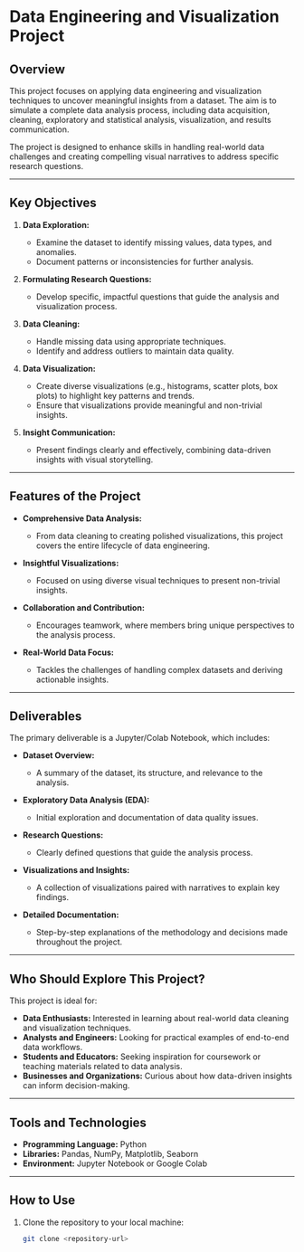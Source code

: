 # Data Engineering and Visualization Project

## Overview

This project focuses on applying data engineering and visualization techniques to uncover meaningful insights from a dataset. The aim is to simulate a complete data analysis process, including data acquisition, cleaning, exploratory and statistical analysis, visualization, and results communication.

The project is designed to enhance skills in handling real-world data challenges and creating compelling visual narratives to address specific research questions.

---

## Key Objectives

1. **Data Exploration:**
   - Examine the dataset to identify missing values, data types, and anomalies.
   - Document patterns or inconsistencies for further analysis.

2. **Formulating Research Questions:**
   - Develop specific, impactful questions that guide the analysis and visualization process.

3. **Data Cleaning:**
   - Handle missing data using appropriate techniques.
   - Identify and address outliers to maintain data quality.

4. **Data Visualization:**
   - Create diverse visualizations (e.g., histograms, scatter plots, box plots) to highlight key patterns and trends.
   - Ensure that visualizations provide meaningful and non-trivial insights.

5. **Insight Communication:**
   - Present findings clearly and effectively, combining data-driven insights with visual storytelling.

---

## Features of the Project

- **Comprehensive Data Analysis:**
  - From data cleaning to creating polished visualizations, this project covers the entire lifecycle of data engineering.
  
- **Insightful Visualizations:**
  - Focused on using diverse visual techniques to present non-trivial insights.

- **Collaboration and Contribution:**
  - Encourages teamwork, where members bring unique perspectives to the analysis process.

- **Real-World Data Focus:**
  - Tackles the challenges of handling complex datasets and deriving actionable insights.

---

## Deliverables

The primary deliverable is a Jupyter/Colab Notebook, which includes:
- **Dataset Overview:**
  - A summary of the dataset, its structure, and relevance to the analysis.
  
- **Exploratory Data Analysis (EDA):**
  - Initial exploration and documentation of data quality issues.

- **Research Questions:**
  - Clearly defined questions that guide the analysis process.

- **Visualizations and Insights:**
  - A collection of visualizations paired with narratives to explain key findings.

- **Detailed Documentation:**
  - Step-by-step explanations of the methodology and decisions made throughout the project.

---

## Who Should Explore This Project?

This project is ideal for:
- **Data Enthusiasts:** Interested in learning about real-world data cleaning and visualization techniques.
- **Analysts and Engineers:** Looking for practical examples of end-to-end data workflows.
- **Students and Educators:** Seeking inspiration for coursework or teaching materials related to data analysis.
- **Businesses and Organizations:** Curious about how data-driven insights can inform decision-making.

---

## Tools and Technologies

- **Programming Language:** Python
- **Libraries:** Pandas, NumPy, Matplotlib, Seaborn
- **Environment:** Jupyter Notebook or Google Colab

---

## How to Use

1. Clone the repository to your local machine:
   ```bash
   git clone <repository-url>
